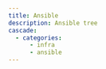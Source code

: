 ```yaml
---
title: Ansible
description: Ansible tree
cascade:
  - categories:
      - infra
      - ansible
---
```

